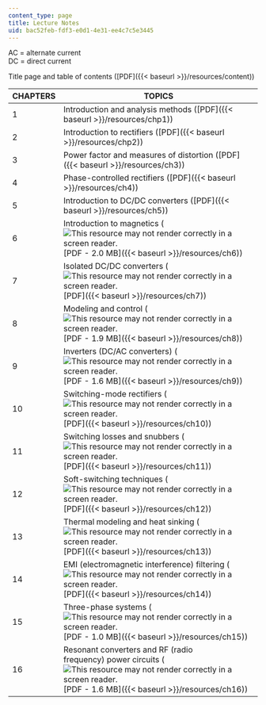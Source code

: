 ```yaml
---
content_type: page
title: Lecture Notes
uid: bac52feb-fdf3-e0d1-4e31-ee4c7c5e3445
---
```


AC = alternate current  
DC = direct current

Title page and table of contents ([PDF]({{< baseurl >}}/resources/content))

| CHAPTERS | TOPICS |
| --- | --- |
| 1 | Introduction and analysis methods ([PDF]({{< baseurl >}}/resources/chp1)) |
| 2 | Introduction to rectifiers ([PDF]({{< baseurl >}}/resources/chp2)) |
| 3 | Power factor and measures of distortion ([PDF]({{< baseurl >}}/resources/ch3)) |
| 4 | Phase-controlled rectifiers ([PDF]({{< baseurl >}}/resources/ch4)) |
| 5 | Introduction to DC/DC converters ([PDF]({{< baseurl >}}/resources/ch5)) |
| 6 | Introduction to magnetics (![This resource may not render correctly in a screen reader.](/images/inacessible.gif)[PDF - 2.0 MB]({{< baseurl >}}/resources/ch6)) |
| 7 | Isolated DC/DC converters (![This resource may not render correctly in a screen reader.](/images/inacessible.gif)[PDF]({{< baseurl >}}/resources/ch7)) |
| 8 | Modeling and control (![This resource may not render correctly in a screen reader.](/images/inacessible.gif)[PDF - 1.9 MB]({{< baseurl >}}/resources/ch8)) |
| 9 | Inverters (DC/AC converters) (![This resource may not render correctly in a screen reader.](/images/inacessible.gif)[PDF - 1.6 MB]({{< baseurl >}}/resources/ch9)) |
| 10 | Switching-mode rectifiers (![This resource may not render correctly in a screen reader.](/images/inacessible.gif)[PDF]({{< baseurl >}}/resources/ch10)) |
| 11 | Switching losses and snubbers (![This resource may not render correctly in a screen reader.](/images/inacessible.gif)[PDF]({{< baseurl >}}/resources/ch11)) |
| 12 | Soft-switching techniques (![This resource may not render correctly in a screen reader.](/images/inacessible.gif)[PDF]({{< baseurl >}}/resources/ch12)) |
| 13 | Thermal modeling and heat sinking (![This resource may not render correctly in a screen reader.](/images/inacessible.gif)[PDF]({{< baseurl >}}/resources/ch13)) |
| 14 | EMI (electromagnetic interference) filtering (![This resource may not render correctly in a screen reader.](/images/inacessible.gif)[PDF]({{< baseurl >}}/resources/ch14)) |
| 15 | Three-phase systems (![This resource may not render correctly in a screen reader.](/images/inacessible.gif)[PDF - 1.0 MB]({{< baseurl >}}/resources/ch15)) |
| 16 | Resonant converters and RF (radio frequency) power circuits (![This resource may not render correctly in a screen reader.](/images/inacessible.gif)[PDF - 1.6 MB]({{< baseurl >}}/resources/ch16))